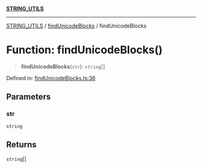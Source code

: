 [**STRING_UTILS**](../../README.md)

***

[STRING_UTILS](../../README.md) / [findUnicodeBlocks](../README.md) / findUnicodeBlocks

# Function: findUnicodeBlocks()

> **findUnicodeBlocks**(`str`): `string`[]

Defined in: [findUnicodeBlocks.ts:36](https://github.com/dailker/everyutil/blob/2c6c8c707de5d4a5d228d272d2d21855929838e2/src/string/findUnicodeBlocks.ts#L36)

## Parameters

### str

`string`

## Returns

`string`[]
